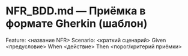 # NFR_BDD.md — Приёмка в формате Gherkin (шаблон)

Feature: <название NFR>
  Scenario: <краткий сценарий>
    Given <предусловие>
    When  <действие>
    Then  <порог/критерий приёмки>
